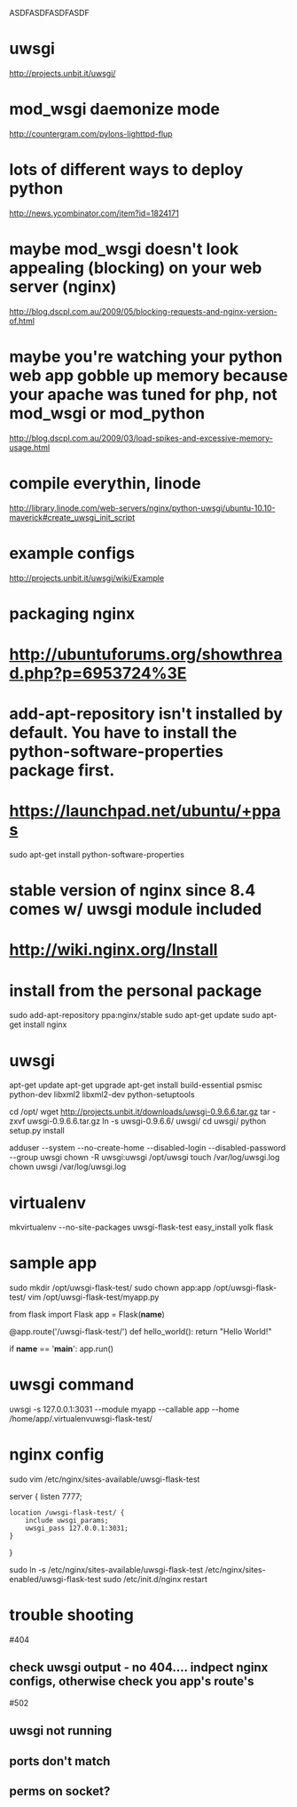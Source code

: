 ASDFASDFASDFASDF

# uwsgi
http://projects.unbit.it/uwsgi/

# mod_wsgi daemonize mode
http://countergram.com/pylons-lighttpd-flup

# lots of different ways to deploy python
http://news.ycombinator.com/item?id=1824171

# maybe mod_wsgi doesn't look appealing (blocking) on your web server (nginx)
http://blog.dscpl.com.au/2009/05/blocking-requests-and-nginx-version-of.html

# maybe you're watching your python web app gobble up memory because your apache was tuned for php, not mod_wsgi or mod_python
http://blog.dscpl.com.au/2009/03/load-spikes-and-excessive-memory-usage.html

# compile everythin, linode
http://library.linode.com/web-servers/nginx/python-uwsgi/ubuntu-10.10-maverick#create_uwsgi_init_script


# example configs
http://projects.unbit.it/uwsgi/wiki/Example

# packaging nginx
# http://ubuntuforums.org/showthread.php?p=6953724%3E

# add-apt-repository isn't installed by default. You have to install the python-software-properties package first.
# https://launchpad.net/ubuntu/+ppas
sudo apt-get install python-software-properties

# stable version of nginx since 8.4 comes w/ uwsgi module included
# http://wiki.nginx.org/Install
# install from the personal package
sudo add-apt-repository ppa:nginx/stable
sudo apt-get update 
sudo apt-get install nginx

# uwsgi
apt-get update
apt-get upgrade
apt-get install build-essential psmisc python-dev libxml2 libxml2-dev python-setuptools

cd /opt/
wget http://projects.unbit.it/downloads/uwsgi-0.9.6.6.tar.gz
tar -zxvf uwsgi-0.9.6.6.tar.gz
ln -s uwsgi-0.9.6.6/ uwsgi/
cd uwsgi/
python setup.py install

adduser --system --no-create-home --disabled-login --disabled-password --group uwsgi
chown -R uwsgi:uwsgi /opt/uwsgi
touch /var/log/uwsgi.log
chown uwsgi /var/log/uwsgi.log

# virtualenv
mkvirtualenv --no-site-packages uwsgi-flask-test
easy_install yolk flask


# sample app
sudo mkdir /opt/uwsgi-flask-test/
sudo chown app:app /opt/uwsgi-flask-test/
vim /opt/uwsgi-flask-test/myapp.py

from flask import Flask
app = Flask(__name__)

@app.route('/uwsgi-flask-test/')
def hello_world():
	return "Hello World!"

if __name__ == '__main__':
	app.run()


# uwsgi command
uwsgi -s 127.0.0.1:3031 --module myapp --callable app --home /home/app/.virtualenvuwsgi-flask-test/

# nginx config
sudo vim /etc/nginx/sites-available/uwsgi-flask-test

server {
	listen       7777;

	location /uwsgi-flask-test/ {
		include uwsgi_params;
		uwsgi_pass 127.0.0.1:3031;
	}
}

sudo ln -s /etc/nginx/sites-available/uwsgi-flask-test /etc/nginx/sites-enabled/uwsgi-flask-test
sudo /etc/init.d/nginx restart


# trouble shooting
#404
## check uwsgi output - no 404.... indpect nginx configs, otherwise check you app's route's
#502
## uwsgi not running
## ports don't match
## perms on socket?


